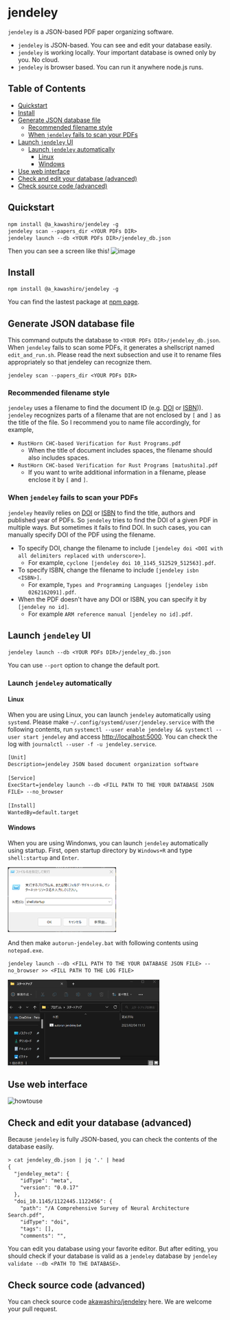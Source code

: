 # jendeley <!-- omit in toc -->
`jendeley` is a JSON-based PDF paper organizing software.
- `jendeley` is JSON-based. You can see and edit your database easily.
- `jendeley` is working locally. Your important database is owned only by you. No cloud.
- `jendeley` is browser based. You can run it anywhere node.js runs.

## Table of Contents <!-- omit in toc -->
- [Quickstart](#quickstart)
- [Install](#install)
- [Generate JSON database file](#generate-json-database-file)
  - [Recommended filename style](#recommended-filename-style)
  - [When `jendeley` fails to scan your PDFs](#when-jendeley-fails-to-scan-your-pdfs)
- [Launch `jendeley` UI](#launch-jendeley-ui)
  - [Launch `jendeley` automatically](#launch-jendeley-automatically)
    - [Linux](#linux)
    - [Windows](#windows)
- [Use web interface](#use-web-interface)
- [Check and edit your database (advanced)](#check-and-edit-your-database-advanced)
- [Check source code (advanced)](#check-source-code-advanced)

## Quickstart
```
npm install @a_kawashiro/jendeley -g
jendeley scan --papers_dir <YOUR PDFs DIR>
jendeley launch --db <YOUR PDFs DIR>/jendeley_db.json
```
Then you can see a screen like this!
![image](https://user-images.githubusercontent.com/3770618/209427855-374e6523-8910-4c98-a9ec-05bd62ae9b8e.png)

## Install
```
npm install @a_kawashiro/jendeley -g
```
You can find the lastest package at [npm page](https://www.npmjs.com/package/@a_kawashiro/jendeley).

## Generate JSON database file
This command outputs the database to `<YOUR PDFs DIR>/jendeley_db.json`. When `jendeley` fails to scan some PDFs, it generates a shellscript named `edit_and_run.sh`. Please read the next subsection and use it to rename files appropriately so that jendeley can recognize them.
```
jendeley scan --papers_dir <YOUR PDFs DIR>
```

### Recommended filename style
`jendeley` uses a filename to find the document ID (e.g. [DOI](https://www.doi.org/) or [ISBN](https://en.wikipedia.org/wiki/ISBN))). `jendeley` recognizes parts of a filename that are not enclosed by `[` and `]` as the title of the file. So I recommend you to name file accordingly, for example,
- `RustHorn CHC-based Verification for Rust Programs.pdf`
  - When the title of document includes spaces, the filename should also includes spaces.
- `RustHorn CHC-based Verification for Rust Programs [matushita].pdf`
  - If you want to write additional information in a filename, please enclose it by `[` and `]`.

### When `jendeley` fails to scan your PDFs
`jendeley` heavily relies on [DOI](https://www.doi.org/) or [ISBN](https://en.wikipedia.org/wiki/ISBN) to find the title, authors and published year of PDFs. So `jendeley` tries to find the DOI of a given PDF in multiple ways. But sometimes it fails to find DOI. In such cases, you can manually specify DOI of the PDF using the filename.

- To specify DOI, change the filename to include `[jendeley doi <DOI with all delimiters replaced with underscore>]`.
  - For example, `cyclone [jendeley doi 10_1145_512529_512563].pdf`.
- To specify ISBN, change the filename to include `[jendeley isbn <ISBN>]`.
  - For example, `Types and Programming Languages [jendeley isbn 0262162091].pdf`.
- When the PDF doesn't have any DOI or ISBN, you can specify it by `[jendeley no id]`.
  - For example `ARM reference manual [jendeley no id].pdf`.

## Launch `jendeley` UI
```
jendeley launch --db <YOUR PDFs DIR>/jendeley_db.json
```
You can use `--port` option to change the default port.

### Launch `jendeley` automatically
#### Linux
When you are using Linux, you can launch `jendeley` automatically using `systemd`. Please make `~/.config/systemd/user/jendeley.service` with the following contents, run `systemctl --user enable jendeley && systemctl --user start jendeley` and access [http://localhost:5000](http://localhost:5000). You can check the log with `journalctl --user -f -u jendeley.service`.
```
[Unit]
Description=jendeley JSON based document organization software

[Service]
ExecStart=jendeley launch --db <FILL PATH TO THE YOUR DATABASE JSON FILE> --no_browser

[Install]
WantedBy=default.target
```
#### Windows
When you are using Windonws, you can launch `jendeley` automatically using startup. First, open startup directory by `Windows+R` and type `shell:startup` and `Enter`.

<img src="https://raw.githubusercontent.com/akawashiro/jendeley/main/win-startup.png" width="50%">

And then make `autorun-jendeley.bat` with following contents using `notepad.exe`.
```
jendeley launch --db <FILL PATH TO THE YOUR DATABASE JSON FILE> --no_browser >> <FILL PATH TO THE LOG FILE>
```

<img src="https://raw.githubusercontent.com/akawashiro/jendeley/main/startup-directory.png" width="70%">

## Use web interface
![howtouse](https://user-images.githubusercontent.com/3770618/212287575-b553971c-e59f-40f7-8fb4-fd6ac68d1665.png)

## Check and edit your database (advanced)
Because `jendeley` is fully JSON-based, you can check the contents of the database easily.
```
> cat jendeley_db.json | jq '.' | head
{
  "jendeley_meta": {
    "idType": "meta",
    "version": "0.0.17"
  },
  "doi_10.1145/1122445.1122456": {
    "path": "/A Comprehensive Survey of Neural Architecture Search.pdf",
    "idType": "doi",
    "tags": [],
    "comments": "",
```

You can edit you database using your favorite editor. But after editing, you should check if your database is valid as a `jendeley` database by `jendeley validate --db <PATH TO THE DATABASE>`.

## Check source code (advanced)
You can check source code [akawashiro/jendeley](https://github.com/akawashiro/jendeley) here. We are welcome your pull request.